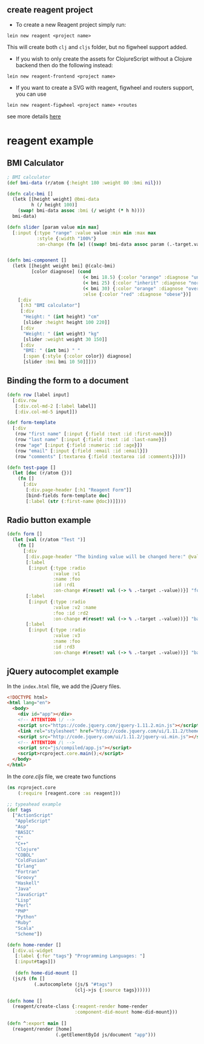 ## create reagent project
- To create a new Reagent project simply run:
```
lein new reagent <project name>
```
This will create both `clj` and `cljs` folder, but no figwheel support added.

- If you wish to only create the assets for ClojureScript without a Clojure backend then do the following instead:
```
lein new reagent-frontend <project name>
```

- If you want to create a SVG with reagent, figwheel and routers support, you can use
```
lein new reagent-figwheel <project name> +routes
```
see more details [here](https://github.com/gadfly361/reagent-figwheel)

# reagent example

## BMI Calculator
```cljs
; BMI calculator
(def bmi-data (r/atom {:height 180 :weight 80 :bmi nil}))

(defn calc-bmi []
  (letk [[height weight] @bmi-data
         h (/ height 100)]
    (swap! bmi-data assoc :bmi (/ weight (* h h))))
  bmi-data)

(defn slider [param value min max]
  [:input {:type "range" :value value :min min :max max
           :style {:width "100%"}
           :on-change (fn [e] ((swap! bmi-data assoc param (.-target.value e))))}])


(defn bmi-component []
  (letk [[height weight bmi] @(calc-bmi)
         [color diagnose] (cond
                            (< bmi 18.5) {:color "orange" :diagnose "underweight"}
                            (< bmi 25) {:color "inherit" :diagnose "normal"}
                            (< bmi 30) {:color "orange" :diagnose "overweight"}
                            :else {:color "red" :diagnose "obese"})]
    [:div
     [:h3 "BMI calculator"]
     [:div
      "Height: " (int height) "cm"
      [slider :height height 100 220]]
     [:div
      "Weight: " (int weight) "kg"
      [slider :weight weight 30 150]]
     [:div
      "BMI: " (int bmi) " "
      [:span {:style {:color color}} diagnose]
      [slider :bmi bmi 10 50]]]))
```
## Binding the form to a document
```clj
(defn row [label input]
  [:div.row
   [:div.col-md-2 [:label label]]
   [:div.col-md-5 input]])

(def form-template
  [:div
   (row "first name" [:input {:field :text :id :first-name}])
   (row "last name" [:input {:field :text :id :last-name}])
   (row "age" [:input {:field :numeric :id :age}])
   (row "email" [:input {:field :email :id :email}])
   (row "comments" [:textarea {:field :textarea :id :comments}])])

(defn test-page []
  (let [doc (r/atom {})]
    (fn []
      [:div
       [:div.page-header [:h1 "Reagent Form"]]
       [bind-fields form-template doc]
       [:label (str (:first-name @doc))]])))
```

## Radio button example
```cljs
(defn form []
  (let [val (r/atom "Test ")]
    (fn []
      [:div
       [:div.page-header "The binding value will be changed here:" @val]
       [:label
        [:input {:type :radio
                 :value :v1
                 :name :foo
                 :id :rd1
                 :on-change #(reset! val (-> % .-target .-value))}] "foo"]
       [:label
        [:input {:type :radio
                 :value :v2 :name
                 :foo :id :rd2
                 :on-change #(reset! val (-> % .-target .-value))}] "bar"]
       [:label
        [:input {:type :radio
                 :value :v3
                 :name :foo
                 :id :rd3
                 :on-change #(reset! val (-> % .-target .-value))}] "baz"]])))

```


## jQuery autocomplet example

In the `index.html` file, we add the jQuery files.
```html
<!DOCTYPE html>
<html lang="en">
  <body>
    <div id="app"></div>
    <!-- ATTENTION \/ -->
    <script src="https://code.jquery.com/jquery-1.11.2.min.js"></script>
    <link rel="stylesheet" href="http://code.jquery.com/ui/1.11.2/themes/smoothness/jquery-ui.min.css">
    <script src="http://code.jquery.com/ui/1.11.2/jquery-ui.min.js"></script>
    <!-- ATTENTION /\ -->
    <script src="js/compiled/app.js"></script>
    <script>rcproject.core.main();</script>
  </body>
</html>
```

In the *core.cljs* file, we create two functions
```clj
(ns rcproject.core
    (:require [reagent.core :as reagent]))

;; typeahead example
(def tags
  ["ActionScript"
   "AppleScript"
   "Asp"
   "BASIC"
   "C"
   "C++"
   "Clojure"
   "COBOL"
   "ColdFusion"
   "Erlang"
   "Fortran"
   "Groovy"
   "Haskell"
   "Java"
   "JavaScript"
   "Lisp"
   "Perl"
   "PHP"
   "Python"
   "Ruby"
   "Scala"
   "Scheme"])

(defn home-render []
  [:div.ui-widget
   [:label {:for "tags"} "Programming Languages: "]
   [:input#tags]])
   
   (defn home-did-mount []
  (js/$ (fn []
          (.autocomplete (js/$ "#tags") 
                         (clj->js {:source tags})))))

(defn home []
  (reagent/create-class {:reagent-render home-render
                         :component-did-mount home-did-mount}))
                         
(defn ^:export main []
  (reagent/render [home]
                  (.getElementById js/document "app"))) 
```

